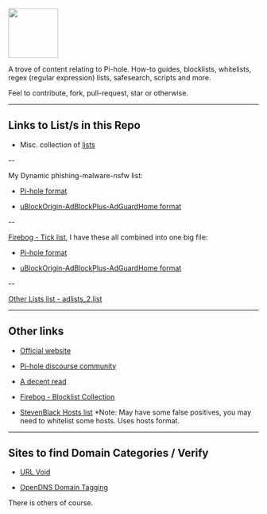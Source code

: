 <img src="https://raw.githubusercontent.com/lwsnz/pihole/main/images/pi-hole-image-transp.png" width="100" position="center">
  
<!-- # Pi-hole -->

A trove of content relating to Pi-hole. How-to guides, blocklists, whitelists, regex (regular expression) lists, safesearch, scripts and more. 

Feel to contribute, fork, pull-request, star or otherwise.

----

## Links to List/s in this Repo

* Misc. collection of [lists](lists)

--

My Dynamic phishing-malware-nsfw list:

* [Pi-hole format](dynamic-big-list/pihole-blocklist-phish-malware-nsfw.txt) 
 
* [uBlockOrigin-AdBlockPlus-AdGuardHome format](dynamic-big-list/easylist_format/lz-eng_easyList-phish-malware-nsfw.txt)

--

[Firebog - Tick list](https://v.firebog.net/hosts/lists.php?type=tick), I have these all combined into one big file:

* [Pi-hole format](dynamic-big-list/firebog-ticklist.list) 

* [uBlockOrigin-AdBlockPlus-AdGuardHome format](dynamic-big-list/easylist_formatt/lz-eng_easylist-firebog-ticklist.list)

--

[Other Lists list - adlists_2.list](lists/adlists_2.list)

----

## Other links

* [Official website](https://pi-hole.net/)

* [Pi-hole discourse community](https://discourse.pi-hole.net/)

* [A decent read](https://obutterbach.medium.com/unlock-the-full-potential-of-pihole-e795342e0e36)

* [Firebog - Blocklist Collection](https://v.firebog.net/hosts/lists.php)

* [StevenBlack Hosts list](https://raw.githubusercontent.com/StevenBlack/hosts/master/hosts) *Note: May have some false positives, you may need to whitelist some hosts. Uses hosts format.

----

## Sites to find Domain Categories / Verify

* [URL Void](https://www.urlvoid.com)

* [OpenDNS Domain Tagging](https://community.opendns.com/domaintagging/)

There is others of course.
